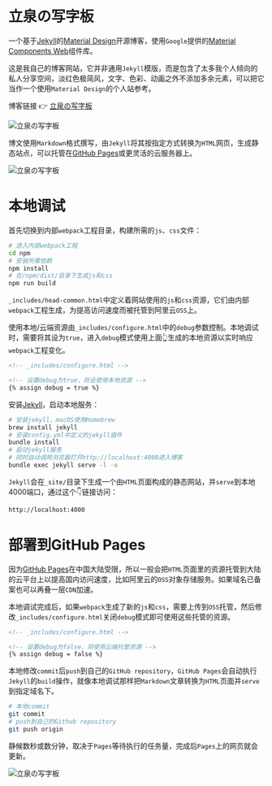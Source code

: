 # 立泉の写字板

一个基于[Jekyll](https://jekyllrb.com)的[Material Design](https://material.io)开源博客，使用`Google`提供的[Material Components Web](https://github.com/material-components/material-components-web)组件库。

这是我自己的博客网站，它并非通用`Jekyll`模版，而是包含了太多我个人倾向的私人分享空间，淡红色极简风，文字、色彩、动画之外不添加多余元素，可以把它当作一个使用`Material Design`的个人站参考。

博客链接 👉 [立泉の写字板](https://mudan.me)

![立泉の写字板](https://apqx-host.oss-cn-hangzhou.aliyuncs.com/blog/screenshot_01.webp)

博文使用`Markdown`格式撰写，由`Jekyll`将其按指定方式转换为`HTML`网页，生成静态站点，可以托管在[GitHub Pages](https://pages.github.com)或更灵活的云服务器上。

![立泉の写字板](https://apqx-host.oss-cn-hangzhou.aliyuncs.com/blog/screenshot_02.webp)

# 本地调试

首先切换到内部`webpack`工程目录，构建所需的`js`、`css`文件：

```sh
# 进入内部webpack工程
cd npm
# 安装所需依赖
npm install
# 在/npm/dist/目录下生成js和css
npm run build
```

`_includes/head-common.html`中定义着网站使用的`js`和`css`资源，它们由内部`webpack`工程生成，为提高访问速度而被托管到阿里云`OSS`上。

使用本地/云端资源由`_includes/configure.html`中的`debug`参数控制。本地调试时，需要将其设为`true`，进入`debug`模式使用上面👆生成的本地资源以实时响应`webpack`工程变化。

```html
<!-- _includes/configure.html -->

<!-- 设置debug为true，将会使用本地资源 -->
{% assign debug = true %}
```

安装[Jekyll](https://jekyllrb.com/docs/installation/macos/)，启动本地服务：

```sh
# 安装jekyll，macOS使用Homebrew
brew install jekyll
# 安装config.yml中定义的jekyll插件
bundle install
# 启动jekyll服务
# 同时自动调用浏览器打开http://localhost:4000进入博客
bundle exec jekyll serve -l -o
```

`Jekyll`会在`_site/`目录下生成一个由`HTML`页面构成的静态网站，并`serve`到本地4000端口，通过这个👇链接访问：

```sh
http://localhost:4000
```

# 部署到GitHub Pages

因为[GitHub Pages](https://pages.github.com)在中国大陆受限，所以一般会把`HTML`页面里的资源托管到大陆的云平台上以提高国内访问速度，比如阿里云的`OSS`对象存储服务。如果域名已备案也可以再叠一层`CDN`加速。

本地调试完成后，如果`webpack`生成了新的`js`和`css`，需要上传到`OSS`托管，然后修改`_includes/configure.html`关闭`debug`模式即可使用这些托管的资源。

```html
<!-- _includes/configure.html -->

<!-- 设置debug为false，将使用云端托管资源 -->
{% assign debug = false %}
```

本地修改`commit`后`push`到自己的`GitHub repository`，`GitHub Pages`会自动执行`Jekyll`的`build`操作，就像本地调试那样把`Markdown`文章转换为`HTML`页面并`serve`到指定域名下。

```sh
# 本地commit
git commit
# push到自己的Github repository
git push origin
```

静候数秒或数分钟，取决于`Pages`等待执行的任务量，完成后`Pages`上的网页就会更新。

![立泉の写字板](https://apqx-host.oss-cn-hangzhou.aliyuncs.com/blog/screenshot_03.webp)